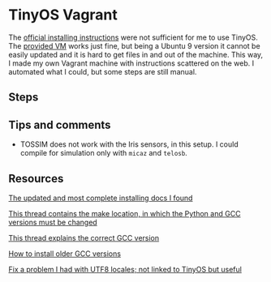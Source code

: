 # TinyOS Vagrant
The [official installing instructions](http://tinyos.stanford.edu/tinyos-wiki/index.php/Installing_TinyOS) were not sufficient for me to use TinyOS. The [provided VM](https://systembash.com/ubuntos-ubuntu-9-10-tinyos-2-x-virtualbox-image/) works just fine, but being a Ubuntu 9 version it cannot be
easily updated and it is hard to get files in and out of the machine. This way,
I made my own Vagrant machine with instructions scattered on the web. I automated
what I could, but some steps are still manual.

## Steps

## Tips and comments

* TOSSIM does not work with the Iris sensors, in this setup. I could compile for
simulation only with `micaz` and `telosb`.

## Resources
[The updated and most complete installing docs I found](http://www.cse.wustl.edu/%7Elu/cse467s/slides/tinyos-installation.pdf)


[This thread contains the make location, in which the Python and GCC versions must be changed](http://tinyos-help.millennium.berkeley.narkive.com/LZohJqEO/tinyos-compilation-error-fatal-error-python-h-no-such-file-or-directory)

[This thread explains the correct GCC version](https://github.com/tinyos/tinyos-main/issues/373)

[How to install older GCC versions](https://askubuntu.com/questions/39628/old-version-of-gcc-for-new-ubuntu)

[Fix a problem I had with UTF8 locales; not linked to TinyOS but useful](https://gist.github.com/panchicore/1269109)

